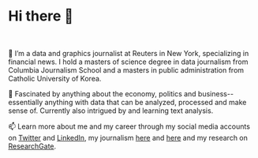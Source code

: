 <h1> Hi there 👋 </h1>
<br>

👀 I’m a data and graphics journalist at Reuters in New York, specializing in financial news. I hold a masters of science degree in data journalism from Columbia Journalism School and a masters in public administration from Catholic University of Korea.

💞️ Fascinated by anything about the economy, politics and business-- essentially anything with data that can be analyzed, processed and make sense of. Currently also intrigued by and learning text analysis. 

📫 Learn more about me and my career through my social media accounts on [Twitter](https://twitter.com/prinzmagtulis) and [LinkedIn](https://www.linkedin.com/in/prinzmagtulis/), my journalism [here](https://www.philstar.com/authors/1097494/prinz-magtulis) and [here](https://www.ft.com/search?q=prinz+magtulis) and my research on [ResearchGate](https://www.researchgate.net/profile/Prinz-Magtulis).
